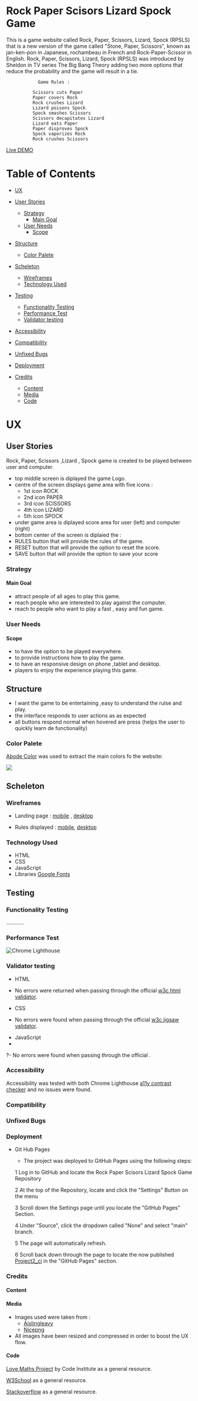# Rock Paper Scisors Lizard Spock Game

This is a game website called Rock, Paper, Scissors, Lizard, Spock (RPSLS)  that is a new version of the game called "Stone, Paper, Scissors", known as jan-ken-pon in Japanese, rochambeau in French and Rock-Paper-Scissor in English. Rock, Paper, Scissors, Lizard, Spock (RPSLS) was introduced by Sheldon in TV series  The Big Bang Theory adding two more options that reduce the probability and the game will result in a tie.


                Game Rules :
   
              Scissors cuts Paper
              Paper covers Rock
              Rock crushes Lizard
              Lizard poisons Spock
              Spock smashes Scissors
              Scissors decapitates Lizard 
              Lizard eats Paper
              Paper disproves Spock
              Spock vaporizes Rock
              Rock crushes Scissors



[Live DEMO](https://mariusbujor.github.io/Project2_ci/)

# Table of Contents

  - [UX](#ux) 
  - [User Stories](#user-stories)
    - [Strategy](#strategy)
      - [Main Goal](#main-goal)
    - [User Needs](#user-needs)
      - [Scope](#scope)
  
  - [Structure](#structure)
      - [Color Palete](#color-palete)
  - [Scheleton](#scheleton)
      - [Wireframes](#wireframes)
    - [Technology Used](#technology-used)
  - [Testing](#testing)
    - [Functionality Testing](#functionality-testing)
    - [Performance Test](#performance-test)
    - [Validator testing](#validator-testing)
  - [Accessibility](#accessibility)
  - [Compatibility](#compatibility)
  - [Unfixed Bugs](#unfixed-bugs)
  - [Deployment](#deployment)
  - [Credits](#credits)
      - [Content](#content)
      - [Media](#media)
      - [Code](#code)



# UX
## User Stories

Rock, Paper, Scissors ,Lizard , Spock  game  is created to be played between user  and computer.

- top middle screen is diplayed the game Logo. 
- centre of the screen displays game area with five icons  :  
  - 1st icon ROCK
  - 2nd icon PAPER
  - 3rd icon SCISSORS
  - 4th icon LIZARD
  - 5th icon SPOCK
 - under game area is diplayed score area for user (left) and computer (right)
 - bottom center of the screen is diplaied the :
 - RULES button that will provide the rules of the game.
 - RESET button that will provide the option to reset the score.
 - SAVE button that will provide the option to save your score 

### Strategy

#### Main Goal
- attract people of all ages to play this game. 
- reach people who are interested to play against the computer.
- reach to people who want to play a fast , easy and fun game.

### User Needs
#### Scope

- to have the option to be played everywhere.
- to provide instructions how to play the game.
- to have an responsive design on phone ,tablet and desktop.
- players to enjoy the experience playing this game.
  
## Structure
 - I want the game to be entertaining ,easy to understand the rulse and play. 
 - the interface responds to user actions as as expected 
 - all buttons respond normal when hovered are press (helps the user to quickly learn de functionality)
  
### Color Palete 

  [Abode Color]( https://color.adobe.com/search?q=1B262C&t=hex) was used to extract the main colors fo the website:
  
  ![](assets/images/colors.PNG)

<!-- ## Features

[Title](https://github.com/MariusBujor/Project2_ci/blob/main/assets/images/logo.jpg)

[Game Area](https://github.com/MariusBujor/Project2_ci/blob/main/assets/images/screen/gamearea.PNG)

[Score Area](https://github.com/MariusBujor/Project2_ci/blob/main/assets/images/screen/scorearea.PNG)

Buttons :

[Rules](https://github.com/MariusBujor/Project2_ci/blob/main/assets/images/screen/rulesbutton.PNG)

[Reset](https://github.com/MariusBujor/Project2_ci/blob/main/assets/images/screen/resetbutton.PNG)


[Save](https://github.com/MariusBujor/Project2_ci/blob/main/assets/images/screen/savebutton.PNG)

[Save Popup](https://github.com/MariusBujor/Project2_ci/blob/main/assets/images/screen/scoresavepopup.PNG) -->


## Scheleton
### Wireframes 
 
- Landing page :  [mobile](https://github.com/MariusBujor/Project2_ci/blob/main/docs/wireframes/homepage_mobile.PNG) , [desktop](https://github.com/MariusBujor/Project2_ci/blob/main/docs/wireframes/homepage_desktop.PNG)
  
- Rules displayed : [mobile](https://github.com/MariusBujor/Project2_ci/blob/main/docs/wireframes/mobile_rules.PNG), [desktop](https://github.com/MariusBujor/Project2_ci/blob/main/docs/wireframes/mobile_rules.PNG)

### Technology Used 
- HTML
- CSS
- JavaScript
- Libraries [Google Fonts](https://fonts.googleapis.com/css2?family=Roboto+Slab:wght@800&display=swap)
  
## Testing


### Functionality Testing
............


### Performance Test 
  ![Chrome Lighthouse]()

  
### Validator testing
  * HTML
  - No errors were returned when passing through the official [w3c html validator](https://validator.w3.org/).
  * CSS
  - No errors were found when passing through the official [w3c jigsaw validator](https://jigsaw.w3.org/css-validator/).
  * JavaScript
  * 
  ?- No errors were found when passing through the official []().

  ### Accessibility

  Accessibility was tested with both Chrome Lighthouse [a11y contrast checker](https://color.a11y.com/)  and no issues were found.

  ### Compatibility
  ### Unfixed Bugs

### Deployment

- Git Hub Pages
  
  - The project was deployed to GitHub Pages using the following steps:

   1 Log in to GitHub and locate the Rock Paper Scisors Lizard Spock Game Repository

   2 At the top of the Repository, locate and click the "Settings" Button on the menu

  3 Scroll down the Settings page until you locate the "GitHub Pages" Section.

  4 Under "Source", click the dropdown called "None" and select "main" branch.

  5 The page will automatically refresh.

  6 Scroll back down through the page to locate the now published [Project2_ci](https://mariusbujor.github.io/Project2_ci/) in the "GitHub Pages" section.

### Credits

#### Content
  
#### Media
   - Images used were taken from :
     - [Aislingleavy](https://aislingleavy.files.wordpress.com/2012/05/rock-paper-scissors.png)
     - [Nicepng](https://www.nicepng.com/ourpic/u2t4i1w7i1u2i1q8_rock-paper-scissors-lizard-spock-wedding-invitation/)
  - All images have been resized and compressed in order to boost the UX flow.
  
#### Code
[Love Maths Project](https://learn.codeinstitute.net/courses/course-v1:CodeInstitute+LM101+2021_T1/courseware/2d651bf3f23e48aeb9b9218871912b2e/234519d86b76411aa181e76a55dabe70/) by Code Institute as a general resource.

[W3School](https://www.w3schools.com/) as a general resource.

[Stackoverflow](https://stackoverflow.com/) as a general resource.

